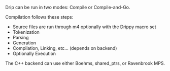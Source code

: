 Drip can be run in two modes: Compile or Compile-and-Go.

Compilation follows these steps:

- Source files are run through m4 optionally with the Drippy macro set
- Tokenization
- Parsing
- Generation
- Compilation, Linking, etc... (depends on backend)
- Optionally Execution

The C++ backend can use either Boehms, shared_ptrs, or Ravenbrook MPS.
